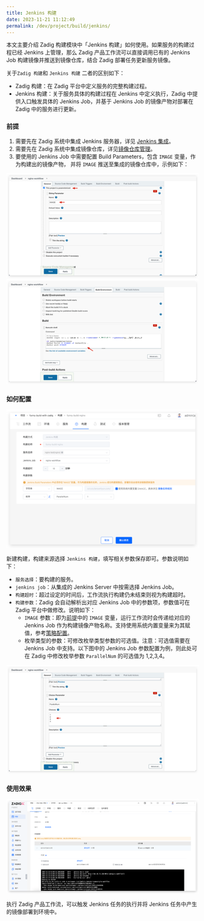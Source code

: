 ```yaml
---
title: Jenkins 构建
date: 2023-11-21 11:12:49
permalink: /dev/project/build/jenkins/
---
```


本文主要介绍 Zadig 构建模块中「Jenkins 构建」如何使用。如果服务的构建过程已经 Jenkins 上管理，那么 Zadig 产品工作流可以直接调用已有的 Jenkins Job 构建镜像并推送到镜像仓库，结合 Zadig 部署任务更新服务镜像。

关于`Zadig 构建`和 `Jenkins 构建` 二者的区别如下：

- Zadig 构建：在 Zadig 平台中定义服务的完整构建过程。
- Jenkins 构建：关于服务具体的构建过程在 Jenkins 中定义执行，Zadig 中提供入口触发具体的 Jenkins Job，并基于 Jenkins Job 的镜像产物对部署在 Zadig 中的服务进行更新。

### 前提
1. 需要先在 Zadig 系统中集成 Jenkins 服务器，详见 [Jenkins 集成](/dev/settings/jenkins)。
2. 需要先在 Zadig 系统中集成镜像仓库，详见[镜像仓库管理](/dev/settings/image-registry/)。
3. 要使用的 Jenkins Job 中需要配置 Build Parameters，包含 `IMAGE` 变量，作为构建出的镜像产物， 并将 `IMAGE` 推送至集成的镜像仓库中，示例如下：

![jenkins build](../../../_images/jenkins_image_parameter.png)
![jenkins build](../../../_images/jenkins_image_build.png)

### 如何配置
![jenkins build](../../../_images/jenkins_build.png)

新建构建，构建来源选择 `Jenkins 构建`，填写相关参数保存即可。参数说明如下：
- `服务选择`：要构建的服务。
- `jenkins job`：从集成的 Jenkins Server 中按需选择 Jenkins Job。
- `构建超时`：超过设定的时间后，工作流执行构建仍未结束则视为构建超时。
- `构建参数`：Zadig 会自动解析出对应 Jenkins Job 中的参数项，参数值可在 Zadig 平台中做修改。说明如下：
    - `IMAGE` 参数：即为[前提](#前提)中的 `IMAGE` 变量，运行工作流时会传递给对应的 Jenkins Job 作为构建镜像产物名称。支持使用系统内置变量来为其赋值，参考[策略配置](/dev/project/service/k8s/#策略配置)。
    - 枚举类型的参数：可修改枚举类型参数的可选值。注意：可选值需要在 Jenkins Job 中支持。以下图中的 Jenkins Job 参数配置为例，则此处可在 Zadig 中修改枚举参数 `ParallelNum` 的可选值为 1,2,3,4。

![jenkins build](../../../_images/show_choice_values_in_jenkins.png)

### 使用效果


![jenkins build](../../../_images/jenkins_build_result.png)

执行 Zadig 产品工作流，可以触发 Jenkins 任务的执行并将 Jenkins 任务中产生的镜像部署到环境中。